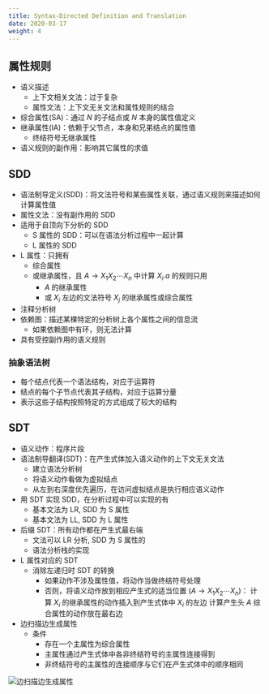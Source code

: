 ```yaml
---
title: Syntax-Directed Definition and Translation
date: 2020-03-17
weight: 4
---
```


## 属性规则

- 语义描述
  - 上下文相关文法：过于复杂
  - 属性文法：上下文无关文法和属性规则的结合
- 综合属性(SA)：通过 $N$ 的子结点或 $N$ 本身的属性值定义
- 继承属性(IA)：依赖于父节点，本身和兄弟结点的属性值
  - 终结符号无继承属性
- 语义规则的副作用：影响其它属性的求值

## SDD

- 语法制导定义(SDD)：将文法符号和某些属性关联，通过语义规则来描述如何计算属性值
- 属性文法：没有副作用的 SDD
- 适用于自顶向下分析的 SDD
  - S 属性的 SDD：可以在语法分析过程中一起计算
  - L 属性的 SDD
- L 属性：只拥有
  - 综合属性
  - 或继承属性，且 $A\rightarrow X_1X_2\cdots X_n$ 中计算 $X_i.a$ 的规则只用
    - $A$ 的继承属性
    - 或 $X_i$ 左边的文法符号 $X_j$ 的继承属性或综合属性
- 注释分析树
- 依赖图：描述某棵特定的分析树上各个属性之间的信息流
  - 如果依赖图中有环，则无法计算
- 具有受控副作用的语义规则

### 抽象语法树

- 每个结点代表一个语法结构，对应于运算符
- 结点的每个子节点代表其子结构，对应于运算分量
- 表示这些子结构按照特定的方式组成了较大的结构

## SDT

- 语义动作：程序片段
- 语法制导翻译(SDT)：在产生式体加入语义动作的上下文无关文法
  - 建立语法分析树
  - 将语义动作看做为虚拟结点
  - 从左到右深度优先遍历，在访问虚拟结点是执行相应语义动作
- 用 SDT 实现 SDD，在分析过程中可以实现的有
  - 基本文法为 LR, SDD 为 S 属性
  - 基本文法为 LL, SDD 为 L 属性
- 后缀 SDT：所有动作都在产生式最右端
  - 文法可以 LR 分析, SDD 为 S 属性的
  - 语法分析栈的实现
- L 属性对应的 SDT
  - 消除左递归时 SDT 的转换
    - 如果动作不涉及属性值，将动作当做终结符号处理
    - 否则，将语义动作放到相应产生式的适当位置 $(A\rightarrow X_1X_2\cdots X_n)$：
      计算 $X_i$ 的继承属性的动作插入到产生式体中 $X_i$ 的左边
      计算产生头 $A$ 综合属性的动作放在最右边
- 边扫描边生成属性
  - 条件
    - 存在一个主属性为综合属性
    - 主属性通过产生式体中各非终结符号的主属性连接得到
    - 非终结符号的主属性的连接顺序与它们在产生式体中的顺序相同

![边扫描边生成属性](/images/content/PTC-1.png)
